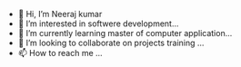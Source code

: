 - 👋 Hi, I’m Neeraj kumar
- 👀 I’m interested in softwere development...
- 🌱 I’m currently learning master of computer application...
- 💞️ I’m looking to collaborate on projects training ...
- 📫 How to reach me ...

<!---
nk9024/nk9024 is a ✨ special ✨ repository because its `README.md` (this file) appears on your GitHub profile.
You can click the Preview link to take a look at your changes.
--->
